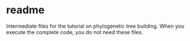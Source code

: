 # readme

Intermediate files for the tutorial on phylogenetic tree building.
When you execute the complete code, you do not need these files. 
